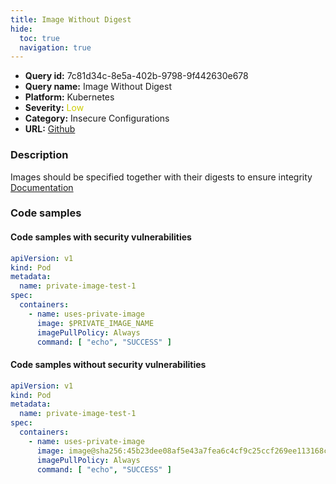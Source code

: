 ```yaml
---
title: Image Without Digest
hide:
  toc: true
  navigation: true
---
```


<style>
  .highlight .hll {
    background-color: #ff171742;
  }
  .md-content {
    max-width: 1100px;
    margin: 0 auto;
  }
</style>

-   **Query id:** 7c81d34c-8e5a-402b-9798-9f442630e678
-   **Query name:** Image Without Digest
-   **Platform:** Kubernetes
-   **Severity:** <span style="color:#CC0">Low</span>
-   **Category:** Insecure Configurations
-   **URL:** [Github](https://github.com/Checkmarx/kics/tree/master/assets/queries/k8s/image_without_digest)

### Description
Images should be specified together with their digests to ensure integrity<br>
[Documentation](https://kubernetes.io/docs/concepts/containers/images/#updating-images)

### Code samples
#### Code samples with security vulnerabilities
```yaml title="Positive test num. 1 - yaml file" hl_lines="8"
apiVersion: v1
kind: Pod
metadata:
  name: private-image-test-1
spec:
  containers:
    - name: uses-private-image
      image: $PRIVATE_IMAGE_NAME
      imagePullPolicy: Always
      command: [ "echo", "SUCCESS" ]

```


#### Code samples without security vulnerabilities
```yaml title="Negative test num. 1 - yaml file"
apiVersion: v1
kind: Pod
metadata:
  name: private-image-test-1
spec:
  containers:
    - name: uses-private-image
      image: image@sha256:45b23dee08af5e43a7fea6c4cf9c25ccf269ee113168c19722f87876677c5cb
      imagePullPolicy: Always
      command: [ "echo", "SUCCESS" ]
```

